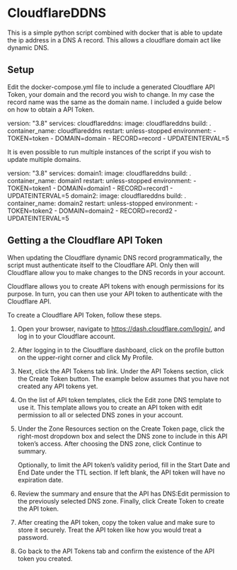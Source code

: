 # CloudflareDDNS

This is a simple python script combined with docker that is able to update the ip address in a DNS A record. This allows a cloudflare domain act like dynamic DNS. 

## Setup

Edit the docker-compose.yml file to include a generated Cloudflare API Token, your domain and the record you wish to change. In my case the record name was the same as the domain name. I included a guide below on how to obtain a API Token. 

version: "3.8"
services:
  cloudflareddns:
    image: cloudflareddns
    build: . 
    container_name: cloudflareddns
    restart: unless-stopped
    environment:
      - TOKEN=token
      - DOMAIN=domain
      - RECORD=record
      - UPDATEINTERVAL=5

It is even possible to run multiple instances of the script if you wish to update multiple domains.

version: "3.8"
services:
  domain1:
    image: cloudflareddns
    build: . 
    container_name: domain1
    restart: unless-stopped
    environment:
      - TOKEN=token1
      - DOMAIN=domain1
      - RECORD=record1
      - UPDATEINTERVAL=5
  domain2:
    image: cloudflareddns
    build: . 
    container_name: domain2
    restart: unless-stopped
    environment:
      - TOKEN=token2
      - DOMAIN=domain2
      - RECORD=record2
      - UPDATEINTERVAL=5

## Getting a the Cloudflare API Token

When updating the Cloudflare dynamic DNS record programmatically, the script must authenticate itself to the Cloudflare API. Only then will Cloudflare allow you to make changes to the DNS records in your account.

Cloudflare allows you to create API tokens with enough permissions for its purpose. In turn, you can then use your API token to authenticate with the Cloudflare API.

To create a Cloudflare API Token, follow these steps.

1. Open your browser, navigate to https://dash.cloudflare.com/login/, and log in to your Cloudflare account.

2. After logging in to the Cloudflare dashboard, click on the profile button on the upper-right corner and click My Profile.

3. Next, click the API Tokens tab link. Under the API Tokens section, click the Create Token button. The example below assumes that you have not created any API tokens yet.

4. On the list of API token templates, click the Edit zone DNS template to use it. This template allows you to create an API token with edit permission to all or selected DNS zones in your account.

5. Under the Zone Resources section on the Create Token page, click the right-most dropdown box and select the DNS zone to include in this API token’s access. After choosing the DNS zone, click Continue to summary.

    Optionally, to limit the API token’s validity period, fill in the Start Date and End Date under the TTL section. If left blank, the API token will have no expiration date. 


6. Review the summary and ensure that the API has DNS:Edit permission to the previously selected DNS zone. Finally, click Create Token to create the API token.

7. After creating the API token, copy the token value and make sure to store it securely. Treat the API token like how you would treat a password.

8. Go back to the API Tokens tab and confirm the existence of the API token you created.
